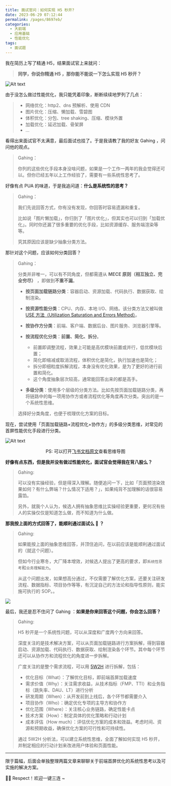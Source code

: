```yaml
---
title: 面试官问：如何实现 H5 秒开?
date: 2023-06-29 07:12:44
permalink: /pages/8697eb/
categories: 
  - 大前端
  - 应用基础
  - 性能优化
tags: 
  - 面试题
---
```


我在简历上写了精通 H5，结果面试官上来就问：

> **同学，你说你精通 H5 ，那你能不能说一下怎么实现 H5 秒开？**

<!-- more -->

![Alt text](../../../@assets/img/image-2.png)  


由于没怎么做过性能优化，我只能凭着印象，断断续续地罗列了几点：

> -   网络优化：http2、dns 预解析、使用 CDN
> -   图片优化：压缩、懒加载、雪碧图
> -   体积优化：分包、tree shaking、压缩、模块外置
> -   加载优化：延迟加载、骨架屏
> -   ...

  


看得出来面试官不太满意，最后面试也挂了。于是我请教了我的好友 Gahing ，问问他的观点。

> Gahing：
>
> 你列的这些优化手段本身没啥问题，如果是一个工作一两年的我会觉得还可以。但你已经五年以上工作经验了，需要有一些系统性思考了。

  


好像有点 PUA 的味道，于是我追问道：**什么是系统性的思考？**

> Gahing：
>
> 我们先说回答方式，你有没有发现，你回答时容易遗漏和重复。
>
> 比如说「图片懒加载」，你归到了「图片优化」，但其实也可以归到「加载优化」。同时你还漏了很多重要的优化手段，比如资源缓存、服务端渲染等等。
>
> 究其原因应该是缺少抽象分类方法。

  


那针对这个问题，应该如何分类回答？

> Gahing：
>
> 分类并非唯一，可以有不同角度，但都需遵从 **MECE 原则（相互独立、完全穷尽）** ，即做到**不重不漏**。
>
> -   **按页面加载链路分类**：容器启动、资源加载、代码执行、数据获取、绘制渲染。
>
> -   **按资源性能分类**：CPU、内存、本地 I/O、网络。该分类方法又被叫做 [USE 方法（Utilization Saturation and Errors Method）](https://www.brendangregg.com/usemethod.html)。
>
> -   **按协作方分类**：前端、客户端、数据后台、图片服务、浏览器引擎等。
>
> -   **按流程优化分类**：**前置、简化、拆分**。
>
>     -   前置即调整流程，效果上可能是高优模块前置或并行，低优模块后置；
>     -   简化即缩减或取消流程，体积优化是简化，执行加速也是简化；
>     -   拆分即细粒度拆解流程，本身没有优化效果，是为了更好的进行前置和简化。
>     -   这个角度抽象层次较高，通常能回答出来的都是高手。
>
> -   **多级分类**：使用多个层级的分类方法。比如先按页面加载链路分类，再将链路中的每一项用协作方或者流程优化等角度再次分类。突出的是一个系统性思维。
>
> 选择好分类角度，也便于梳理优化方案的目标。

  


现在，尝试使用「页面加载链路+流程优化+协作方」的多级分类思维，对常见的首屏性能优化手段进行分类。

![Alt text](../../../@assets/img/image-3.png)
  
<p align=center>PS: 可以打开<a href="https://itoutiao.feishu.cn/docx/UGSDdvpXuo7FzQxyfxUcPUgxnZe" target="__blank">飞书文档原文</a>查看思维导图</p>

  


  


**好像有点东西，但是我并没有做过性能优化，面试官会觉得我在背八股么？**

> Gahing:
>
> 可以没有实操经验，但是得深入理解。随便追问一下，比如「页面预渲染效果如何？有什么弊端？什么情况下适用？」，如果纯背不加理解的话很容易露馅。
>
> 另外，就我个人认为，候选人拥有抽象思维比实操经验更重要，更何况有些人的实操仅仅是知道怎么做，而不知道为什么做。

  


  


**那我按上面的方式回答了，能顺利通过面试么 🌝 ？**

> Gahing:
>
> 如果能按上面的抽象思维回答，并顶住追问，在以前应该是能顺利通过面试的（就这个问题）。
>
> 但如今行业寒冬，大厂降本增效，对候选人提出了更高的要求，即`系统性思考`和`业务理解能力`。
>
> 从这个问题出发，如果想高分通过，不仅需要了解优化方案，还要关注研发流程、数据指标、项目协作等等，有沉淀自己的方法论和指导性原则，能实施可执行的 SOP。。

  


![](https://p3-juejin.byteimg.com/tos-cn-i-k3u1fbpfcp/bd8c33f4baca4ff2aa1274eb55b01d76~tplv-k3u1fbpfcp-zoom-1.image)

  


最后，我还是忍不住问了 Gahing ：**如果是你来回答这个问题，你会怎么回答？**

> Gahing:
>
> H5 秒开是一个系统性问题，可以从深度和广度两个方向来回答。
>
> 深度关注的是技术解决方案，可以从页面加载链路进行方案拆解，得到容器启动、资源加载、代码执行、数据获取、绘制渲染各个环节。其中每个环节还可以从协作方和流程优化的角度进一步拆解。
>
> 广度关注的是整个需求流程，可以用 [5W2H](https://wiki.mbalib.com/wiki/5W2H%E5%88%86%E6%9E%90%E6%B3%95) 进行拆解，包括：
>
> -   优化目标（What）：了解优化目标，即前端首屏加载速度
> -   需求价值（Why）：关注需求收益，从技术指标（FMP、TTI）和业务指标（跳失率、DAU、LT）进行分析
> -   研发周期（When）：从开发前到上线后，各个环节都需要介入
> -   项目协作（Who）：确定优化专项的主导方和协作方
> -   优化范围（Where）：关注核心业务链路，确定性能卡点
> -   技术方案（How）：制定具体的优化策略和行动计划
> -   成本评估（How much）：评估优化方案的成本和效益。考虑时间、资源和预期收益，确保优化方案的可行性和可持续性。
>
> 通过 5W2H 分析法，可以建立系统性思维，全面了解如何实现 H5 秒开，并制定相应的行动计划来改进用户体验和页面性能。

  


* * *

限于篇幅，后面会单独整理两篇文章来聊聊关于前端首屏优化的系统性思考以及可实施的解决方案。

👋🏻 Respect！欢迎一键三连 ~
